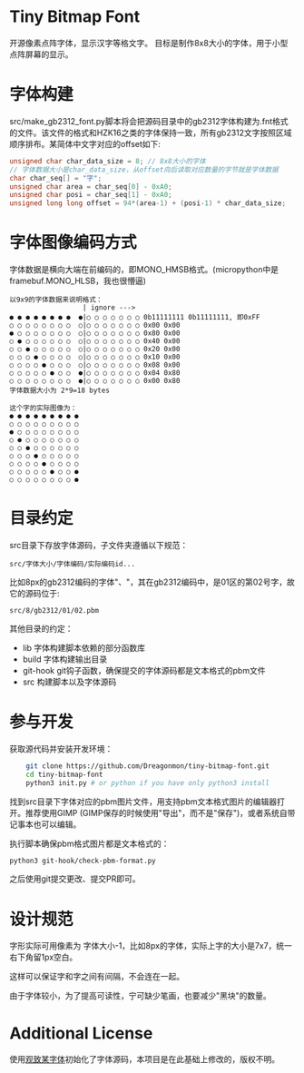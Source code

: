 # Tiny Bitmap Font
开源像素点阵字体，显示汉字等格文字。
目标是制作8x8大小的字体，用于小型点阵屏幕的显示。

# 字体构建
src/make_gb2312_font.py脚本将会把源码目录中的gb2312字体构建为.fnt格式的文件。该文件的格式和HZK16之类的字体保持一致，所有gb2312文字按照区域顺序排布。某简体中文字对应的offset如下:

```c
unsigned char char_data_size = 8; // 8x8大小的字体
// 字体数据大小是char_data_size，从offset向后读取对应数量的字节就是字体数据
char char_seq[] = "字";
unsigned char area = char_seq[0] - 0xA0;
unsigned char posi = char_seq[1] - 0xA0;
unsigned long long offset = 94*(area-1) + (posi-1) * char_data_size;
```

# 字体图像编码方式
字体数据是横向大端在前编码的，即MONO_HMSB格式。(micropython中是framebuf.MONO_HLSB，我也很懵逼)

```
以9x9的字体数据来说明格式：
                  | ignore ---> 
● ● ● ● ● ● ● ●  ●|○ ○ ○ ○ ○ ○ ○ 0b11111111 0b11111111, 即0xFF
○ ○ ○ ○ ○ ○ ○ ○  ○|○ ○ ○ ○ ○ ○ ○ 0x00 0x00
● ○ ○ ○ ○ ○ ○ ○  ○|○ ○ ○ ○ ○ ○ ○ 0x80 0x00
○ ● ○ ○ ○ ○ ○ ○  ○|○ ○ ○ ○ ○ ○ ○ 0x40 0x00
○ ○ ● ○ ○ ○ ○ ○  ○|○ ○ ○ ○ ○ ○ ○ 0x20 0x00
○ ○ ○ ● ○ ○ ○ ○  ○|○ ○ ○ ○ ○ ○ ○ 0x10 0x00
○ ○ ○ ○ ● ○ ○ ○  ○|○ ○ ○ ○ ○ ○ ○ 0x08 0x00
○ ○ ○ ○ ○ ● ○ ○  ●|○ ○ ○ ○ ○ ○ ○ 0x04 0x80
○ ○ ○ ○ ○ ○ ○ ○  ●|○ ○ ○ ○ ○ ○ ○ 0x00 0x80
字体数据大小为 2*9=18 bytes
```

```
这个字的实际图像为：
● ● ● ● ● ● ● ● ●
○ ○ ○ ○ ○ ○ ○ ○ ○
● ○ ○ ○ ○ ○ ○ ○ ○
○ ● ○ ○ ○ ○ ○ ○ ○
○ ○ ● ○ ○ ○ ○ ○ ○
○ ○ ○ ● ○ ○ ○ ○ ○
○ ○ ○ ○ ● ○ ○ ○ ○
○ ○ ○ ○ ○ ● ○ ○ ●
○ ○ ○ ○ ○ ○ ○ ○ ●
```

# 目录约定
src目录下存放字体源码，子文件夹遵循以下规范：

```src/字体大小/字体编码/实际编码id...```

比如8px的gb2312编码的字体"、"，其在gb2312编码中，是01区的第02号字，故它的源码位于:

```src/8/gb2312/01/02.pbm```

其他目录的约定：
- lib 字体构建脚本依赖的部分函数库
- build 字体构建输出目录
- git-hook git钩子函数，确保提交的字体源码都是文本格式的pbm文件
- src 构建脚本以及字体源码

# 参与开发
获取源代码并安装开发环境：


```bash
    git clone https://github.com/Dreagonmon/tiny-bitmap-font.git
    cd tiny-bitmap-font
    python3 init.py # or python if you have only python3 install
```

找到src目录下字体对应的pbm图片文件，用支持pbm文本格式图片的编辑器打开。推荐使用GIMP (GIMP保存的时候使用"导出"，而不是"保存")，或者系统自带记事本也可以编辑。

执行脚本确保pbm格式图片都是文本格式的：

```bash
python3 git-hook/check-pbm-format.py
```

之后使用git提交更改、提交PR即可。

# 设计规范
字形实际可用像素为 字体大小-1，比如8px的字体，实际上字的大小是7x7，统一右下角留1px空白。

这样可以保证字和字之间有间隔，不会连在一起。

由于字体较小，为了提高可读性，宁可缺少笔画，也要减少"黑块"的数量。

# Additional License
使用[观致某字体](https://github.com/Angelic47/FontChinese7x7/)初始化了字体源码，本项目是在此基础上修改的，版权不明。
